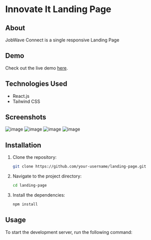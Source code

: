 # Innovate It Landing Page

## About
JobWave Connect is a single responsive Landing Page

## Demo
Check out the live demo [here](https://innovate-it.vercel.app/).

## Technologies Used
- React.js
- Tailwind CSS

## Screenshots
![image](https://github.com/Durjoy1971/InnovateIt-React-Landing-Page/assets/91456847/acffa117-a718-4b4e-a2fd-5e2e062a4c84)
![image](https://github.com/Durjoy1971/InnovateIt-React-Landing-Page/assets/91456847/5a4bae4d-0f3c-456c-b5a3-6a5ae9e8faff)
![image](https://github.com/Durjoy1971/InnovateIt-React-Landing-Page/assets/91456847/a9811fe0-5bcf-43d3-81ac-63b0beae0537)
![image](https://github.com/Durjoy1971/InnovateIt-React-Landing-Page/assets/91456847/2d9e556f-5a73-4727-a7b1-d9e2007277a7)

## Installation

1. Clone the repository:

   ```bash
   git clone https://github.com/your-username/landing-page.git
   ```

2. Navigate to the project directory:

   ```bash
   cd landing-page
   ```

3. Install the dependencies:

   ```bash
   npm install
   ```

## Usage

To start the development server, run the following command:
